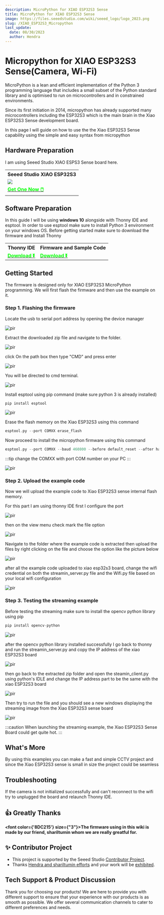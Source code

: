 ```yaml
---
description: MicroPython for XIAO ESP32S3 Sense
title: MicroPython for XIAO ESP32S3 Sense
image: https://files.seeedstudio.com/wiki/seeed_logo/logo_2023.png
slug: /XIAO_ESP32S3_Micropython
last_update:
  date: 08/30/2023
  author: Hendra
---
```


# Micropython for XIAO ESP32S3 Sense(Camera, Wi-Fi)

MicroPython is a lean and efficient implementation of the Python 3 programming language that includes a small subset of the Python standard library and is optimised to run on microcontrollers and in constrained environments.

Since its first initiation in 2014, micropython has already supported many microcontrollers including the ESP32S3 which is the main brain in the Xiao ESP32S3 Sense development board.

In this page I will guide on how to use the the Xiao ESP32S3 Sense capability using the simple and easy syntax from micropython

## Hardware Preparation

I am using Seeed Studio XIAO ESPS3 Sense board here.

<div class="table-center">
  <table align="center">
    <tr>
        <th>Seeed Studio XIAO ESP32S3</th>
    </tr>
    <tr>
        <td><div style={{textAlign:'center'}}><img src="https://files.seeedstudio.com/wiki/SeeedStudio-XIAO-ESP32S3/img/xiaoesp32s3sense.jpg" style={{width:250, height:'auto'}}/></div></td>
    </tr>
      <tr>
        <td><div class="get_one_now_container" style={{textAlign: 'center'}}>
          <a class="get_one_now_item" href="https://www.seeedstudio.com/XIAO-ESP32S3-Sense-p-5639.html">
              <strong><span><font color={'FFFFFF'} size={"4"}> Get One Now 🖱️</font></span></strong>
          </a>
      </div></td>
    </tr>
  </table>
</div>

## Software Preparation

In this guide I will be using **windows 10** alongside with Thonny IDE and esptool. In order to use esptool make sure to install Python 3 environment on your windows OS. Before getting started make sure to download the firmware and Install Thonny

<div class="table-center">
  <table align="center">
    <tr>
        <th>Thonny IDE</th>
        <th>Firmware and Sample Code</th>
    </tr>
      <tr>
        <td><div class="get_one_now_container" style={{textAlign: 'center'}}>
          <a class="get_one_now_item" href="https://thonny.org/">
              <strong><span><font color={'FFFFFF'} size={"4"}> Download ⏬</font></span></strong>
          </a>
      </div></td>
        <td><div class="get_one_now_container" style={{textAlign: 'center'}}>
          <a class="get_one_now_item" href="https://github.com/Seeed-Studio/wiki-documents/files/12375085/XIAO.ESP32S3.Micropython.zip">
              <strong><span><font color={'FFFFFF'} size={"4"}> Download ⏬</font></span></strong>
          </a>
      </div></td>
    </tr>
  </table>
</div>

## Getting Started

The firmware is designed only for XIAO ESP32S3 MicroPython programming. We will first flash the firmware and then use the example on it.

### Step 1. Flashing the firmware

Locate the usb to serial port address by opening the device manager

<p style={{textAlign: 'center'}}><img src="https://files.seeedstudio.com/wiki/wiki-ranger/Contributions/S3-MicroPy/device_manager.jpg" alt="pir" width={600} height="auto" /></p>

Extract the downloaded zip file and navigate to the folder.

<p style={{textAlign: 'center'}}><img src="https://files.seeedstudio.com/wiki/wiki-ranger/Contributions/S3-MicroPy/firmware%20folder.jpg" alt="pir" width={600} height="auto" /></p>

click On the path box then type "CMD" and press enter

<p style={{textAlign: 'center'}}><img src="https://files.seeedstudio.com/wiki/wiki-ranger/Contributions/S3-MicroPy/cmd_on_folder.jpg" alt="pir" width={600} height="auto" /></p>

You will be directed to cmd terminal.

<p style={{textAlign: 'center'}}><img src="https://files.seeedstudio.com/wiki/wiki-ranger/Contributions/S3-MicroPy/on_cmd.jpg" alt="pir" width={600} height="auto" /></p>

Install esptool using pip command (make sure python 3 is already installed)
```cpp
pip install esptool
```

<p style={{textAlign: 'center'}}><img src="https://files.seeedstudio.com/wiki/wiki-ranger/Contributions/S3-MicroPy/esptool_install.jpg" alt="pir" width={600} height="auto" /></p>

Erase the flash memory on the Xiao ESP32S3 using this command

```cpp
esptool.py --port COMXX erase_flash
```

Now proceed to install the micropython firmware using this command
```cpp
esptool.py --port COMXX --baud 460800 --before default_reset --after hard_reset --chip esp32s3  write_flash --flash_mode dio --flash_size detect --flash_freq 80m 0x0 firmware.bin 
```

:::tip
change the COMXX with port COM number on your PC
:::

<p style={{textAlign: 'center'}}><img src="https://files.seeedstudio.com/wiki/wiki-ranger/Contributions/S3-MicroPy/device_manager.jpg" alt="pir" width={600} height="auto" /></p>



### Step 2. Upload the example code

Now we will upload the example code to Xiao ESP32S3 sense internal flash memory.

For this part I am using thonny IDE first I configure the port

<p style={{textAlign: 'center'}}><img src="https://files.seeedstudio.com/wiki/wiki-ranger/Contributions/S3-MicroPy/configure_port_thonny.png" alt="pir" width={600} height="auto" /></p>

then on the view menu check mark the file option

<p style={{textAlign: 'center'}}><img src="https://files.seeedstudio.com/wiki/wiki-ranger/Contributions/S3-MicroPy/check_the_files.png" alt="pir" width={600} height="auto" /></p>

Navigate to the folder where the example code is extracted then upload the files by right clicking on the file and choose the option like the picture below

<p style={{textAlign: 'center'}}><img src="https://files.seeedstudio.com/wiki/wiki-ranger/Contributions/S3-MicroPy/upload_the_file.png" alt="pir" width={600} height="auto" /></p>

after all the example code uploaded to xiao esp32s3 board, change the wifi credential on both the streamin_server.py file and the Wifi.py file based on your local wifi configuration

<p style={{textAlign: 'center'}}><img src="https://files.seeedstudio.com/wiki/wiki-ranger/Contributions/S3-MicroPy/wifi_configuration.png" alt="pir" width={600} height="auto" /></p>


### Step 3. Testing the streaming example

Before testing the streaming make sure to install the opencv python library using pip

```cpp
pip install opencv-python
```

<p style={{textAlign: 'center'}}><img src="https://files.seeedstudio.com/wiki/wiki-ranger/Contributions/S3-MicroPy/install_opencv.png" alt="pir" width={600} height="auto" /></p>

after the opencv python library installed successfully I go back to thonny and run the streamin_server.py and copy the IP address of the xiao ESP32S3 board

<p style={{textAlign: 'center'}}><img src="https://files.seeedstudio.com/wiki/wiki-ranger/Contributions/S3-MicroPy/run_the_script.png" alt="pir" width={600} height="auto" /></p>

then go back to the extracted zip folder and open the steamin_client.py using python's IDLE and change the IP address part to be the same with the xiao ESP32S3 board

<p style={{textAlign: 'center'}}><img src="https://files.seeedstudio.com/wiki/wiki-ranger/Contributions/S3-MicroPy/change_ip.png" alt="pir" width={600} height="auto" /></p>

Then try to run the file and you should see a new windows displaying the streaming image from the Xiao ESP32S3 sense board

<p style={{textAlign: 'center'}}><img src="https://files.seeedstudio.com/wiki/wiki-ranger/Contributions/S3-MicroPy/run_the_client.jpeg" alt="pir" width={600} height="auto" /></p>

:::caution
When launching the streaming example, the Xiao ESP32S3 Sense Board could get quite hot.
:::

## What's More

By using this examples you can make a fast and simple CCTV project and since the Xiao ESP32S3 sense is small in size the project could be seamless

## Troubleshooting

If the camera is not initialized successfully and can't reconnect to the wifi try to unplugged the board and relaunch Thonny IDE.

## 👍 Greatly Thanks

<strong><font color={'8DC215'} size={"3"}>The firmware using in this wiki is made by our friend, shariltumin whom we are really greatful for.</font></strong>

## ✨ Contributor Project

- This project is supported by the Seeed Studio [Contributor Project](https://github.com/orgs/Seeed-Studio/projects/6/views/1?pane=issue&itemId=30957479).
- Thanks [Hendra and shariltumin efforts](https://github.com/orgs/Seeed-Studio/projects/6/views/1?pane=issue&itemId=35979545) and your work will be [exhibited](https://wiki.seeedstudio.com/Honorary-Contributors/).

## Tech Support & Product Discussion

Thank you for choosing our products! We are here to provide you with different support to ensure that your experience with our products is as smooth as possible. We offer several communication channels to cater to different preferences and needs.

<div class="button_tech_support_container">
<a href="https://forum.seeedstudio.com/" class="button_forum"></a> 
<a href="https://www.seeedstudio.com/contacts" class="button_email"></a>
</div>

<div class="button_tech_support_container">
<a href="https://discord.gg/eWkprNDMU7" class="button_discord"></a> 
<a href="https://github.com/Seeed-Studio/wiki-documents/discussions/69" class="button_discussion"></a>
</div>
